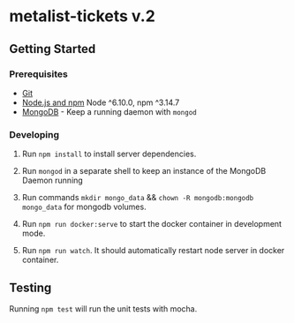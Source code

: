 # metalist-tickets v.2

## Getting Started

### Prerequisites

- [Git](https://git-scm.com/)
- [Node.js and npm](nodejs.org) Node ^6.10.0, npm ^3.14.7
- [MongoDB](https://www.mongodb.org/) - Keep a running daemon with `mongod`

### Developing

1. Run `npm install` to install server dependencies.

2. Run `mongod` in a separate shell to keep an instance of the MongoDB Daemon running

3. Run commands `mkdir mongo_data` && `chown -R mongodb:mongodb mongo_data` for mongodb volumes.

4. Run `npm run docker:serve` to start the docker container in development mode.

5. Run `npm run watch`. It should automatically restart node server in docker container.

## Testing

Running `npm test` will run the unit tests with mocha.
